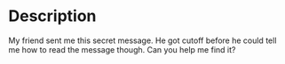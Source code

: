 # Description
My friend sent me this secret message. He got cutoff before he could tell me how to read the message though. Can you help me find it?